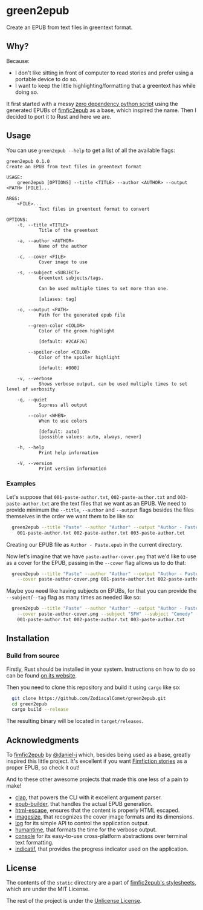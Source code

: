 # green2epub

Create an EPUB from text files in greentext format.

## Why?

Because:
- I don't like sitting in front of computer to read stories and prefer using a portable device to do so.
- I want to keep the little highlighting/formatting that a greentext has while doing so.

It first started with a messy [zero dependency python script][python-script] using the generated EPUBs of [fimfic2epub] as a base, which inspired the name. Then I decided to port it to Rust and here we are.

## Usage

You can use `green2epub --help` to get a list of all the available flags:

```
green2epub 0.1.0
Create an EPUB from text files in greentext format

USAGE:
    green2epub [OPTIONS] --title <TITLE> --author <AUTHOR> --output <PATH> [FILE]...

ARGS:
    <FILE>...
            Text files in greentext format to convert

OPTIONS:
    -t, --title <TITLE>
            Title of the greentext

    -a, --author <AUTHOR>
            Name of the author

    -c, --cover <FILE>
            Cover image to use

    -s, --subject <SUBJECT>
            Greentext subjects/tags.

            Can be used multiple times to set more than one.

            [aliases: tag]

    -o, --output <PATH>
            Path for the generated epub file

        --green-color <COLOR>
            Color of the green highlight

            [default: #2CAF26]

        --spoiler-color <COLOR>
            Color of the spoiler highlight

            [default: #000]

    -v, --verbose
            Shows verbose output, can be used multiple times to set level of verbosity

    -q, --quiet
            Supress all output

        --color <WHEN>
            When to use colors

            [default: auto]
            [possible values: auto, always, never]

    -h, --help
            Print help information

    -V, --version
            Print version information
```

### Examples

Let's suppose that `001-paste-author.txt`, `002-paste-author.txt` and `003-paste-author.txt` are the text files that we want as an EPUB. We need to provide minimum the `--title`, `--author` and `--output` flags besides the files themselves in the order we want them to be like so:

```sh
  green2epub --title "Paste" --author "Author" --output "Author - Paste.epub" \
    001-paste-author.txt 002-paste-author.txt 003-paste-author.txt
```

Creating our EPUB file as `Author - Paste.epub` in the current directory.

Now let's imagine that we have `paste-author-cover.png` that we'd like to use as a cover for the EPUB, passing in the `--cover` flag allows us to do that:

```sh
  green2epub --title "Paste" --author "Author" --output "Author - Paste.epub" \
    --cover paste-author-cover.png 001-paste-author.txt 002-paste-author.txt 003-paste-author.txt
```

Maybe you ~~need~~ like having subjects on EPUBs, for that you can provide the `--subject`/`--tag` flag as many times as needed like so:

```sh
  green2epub --title "Paste" --author "Author" --output "Author - Paste.epub" \
    --cover paste-author-cover.png --subject "SFW" --subject "Comedy" --subject "Romance" \
    001-paste-author.txt 002-paste-author.txt 003-paste-author.txt
```

## Installation

<!--
### Release

TODO
-->

### Build from source

Firstly, Rust should be installed in your system. Instructions on how to do so can be found [on its website](https://www.rust-lang.org/tools/install).

Then you need to clone this repository and build it using `cargo` like so:

```sh
  git clone https://github.com/ZodiacalComet/green2epub.git
  cd green2epub
  cargo build --release
```

The resulting binary will be located in `target/releases`.

## Acknowledgments

To [fimfic2epub] by [@daniel-j] which, besides being used as a base, greatly inspired this little project. It's excellent if you want [Fimfiction stories][fimfiction] as a proper EPUB, so check it out!

And to these other awesome projects that made this one less of a pain to make!

- [clap], that powers the CLI with it excellent argument parser.
- [epub-builder], that handles the actual EPUB generation.
- [html-escape], ensures that the content is properly HTML escaped.
- [imagesize], that recognizes the cover image formats and its dimensions.
- [log] for its simple API to control the application output.
- [humantime], that formats the time for the verbose output.
- [console] for its easy-to-use cross-platform abstractions over terminal text formatting.
- [indicatif], that provides the progress indicator used on the application.

## License

The contents of the `static` directory are a part of [fimfic2epub's stylesheets][fimfic2epub-styles], which are under the MIT License.

The rest of the project is under the [Unlicense License](LICENSE).

[python-script]: https://gist.github.com/ZodiacalComet/aea3ef9f48ab710c202dec6bbe6b1ff4

[fimfic2epub]: https://github.com/daniel-j/fimfic2epub
[fimfic2epub-styles]: https://github.com/daniel-j/fimfic2epub/tree/master/src/style
[@daniel-j]: https://github.com/daniel-j

[fimfiction]: https://www.fimfiction.net/

[epub-builder]: https://github.com/lise-henry/epub-builder
[clap]: https://github.com/clap-rs/clap
[html-escape]: https://github.com/magiclen/html-escape
[imagesize]: https://github.com/Roughsketch/imagesize
[log]: https://github.com/rust-lang/log
[humantime]: https://github.com/tailhook/humantime
[console]: https://github.com/mitsuhiko/console
[indicatif]: https://github.com/console-rs/indicatif
